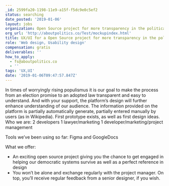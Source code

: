 ```yaml
---
_id: 2599fa20-1198-11e9-a15f-f5dc9e0c5ef2
status: searching
date_posted: '2019-01-06'
layout: jobs
organization: Open Source project for more transparency in the political process
org_url: 'http://aboutpolitics.co/Test/mockupindex.html'
title: UX/UI for a Open Source project for more transparency in the political process
role: 'Web design, Usability design'
compensation: gratis
deliverables: ''
how_to_apply:
  - fs@aboutpolitics.co
  - ''
tags: 'UX,UI'
date: '2019-01-06T09:47:57.847Z'
---
```

In times of worryingly rising populismus it is our goal to make the process from an election promise to an adopted law transparent and easy to understand. And with your support, the platform’s design will further enhance understanding of our audience. 
The information provided on the platform is partially automatically generate, partially entered manually by users (as in Wikipedia).
First prototype exists, as well as first design ideas.
Who we are:
2 developers
1 lawyer/marketing
1 developer/marketing/project management

Tools we’ve been using so far:
Figma and GoogleDocs

What we offer:
- An exciting open source project giving you the chance to get engaged in helping our democratic systems survive as well as a perfect reference in design
- You won’t be alone and exchange regularly with the project manager. On top, you’ll receive regular feedback from a senior designer, if you wish.
